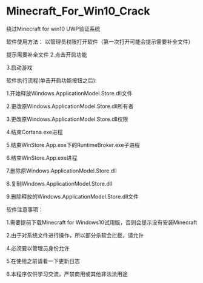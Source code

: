 # Minecraft_For_Win10_Crack
绕过Minecraft for win10 UWP验证系统


软件使用方法：
以管理员权限打开软件（第一次打开可能会提示需要补全文件）

提示需要补全文件
2.点击开启功能

3.启动游戏

软件执行流程(单击开启功能按钮之后):


1.开始释放Windows.ApplicationModel.Store.dll文件


2.更改原Windows.ApplicationModel.Store.dll所有者


3.更改原Windows.ApplicationModel.Store.dll权限


4.结束Cortana.exe进程


5.结束WinStore.App.exe下的RuntimeBroker.exe子进程


6.结束WinStore.App.exe进程


7.删除原Windows.ApplicationModel.Store.dll


8.复制Windows.ApplicationModel.Store.dll


9.删除释放的Windows.ApplicationModel.Store.dll文件



软件注意事项：


1.需要提前下载Minecraft for Windows10试用版，否则会提示没有安装Minecraft


2.由于对系统文件进行操作，所以部分杀软会拦截，请允许


4.必须要以管理员身份允许


5.在使用之前请看一下更新日志


6.本程序仅供学习交流，严禁商用或其他非法法用途
